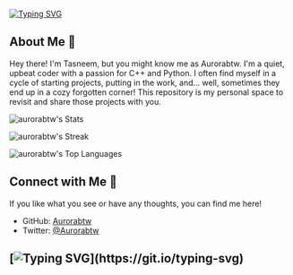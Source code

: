 [![Typing SVG](https://readme-typing-svg.demolab.com?font=Afacad+Flux&pause=1000&color=F78F00&center=true&width=435&lines=Welcome+to+Aurorabtw's+Time+Capsule)](https://git.io/typing-svg)

## About Me 🌌
Hey there! I'm Tasneem, but you might know me as Aurorabtw. I'm a quiet, upbeat coder with a passion for C++ and Python. I often find myself in a cycle of starting projects, putting in the work, and... well, sometimes they end up in a cozy forgotten corner! This repository is my personal space to revisit and share those projects with you.

![aurorabtw's Stats](https://github-readme-stats.vercel.app/api?username=aurorabtw&theme=vue&show_icons=true&hide_border=true&count_private=false)

![aurorabtw's Streak](https://github-readme-streak-stats.herokuapp.com/?user=aurorabtw&theme=vue&hide_border=true)

![aurorabtw's Top Languages](https://github-readme-stats.vercel.app/api/top-langs/?username=aurorabtw&theme=vue&show_icons=true&hide_border=true&layout=compact)

## Connect with Me 🌌
If you like what you see or have any thoughts, you can find me here!
- GitHub: [Aurorabtw](https://github.com/Aurorabtw)
- Twitter: [@Aurorabtw](https://twitter.com/aurorabtw_)

[![Typing SVG](https://readme-typing-svg.demolab.com?font=Fira+Code&weight=300&size=15&pause=1000&color=F78F00&width=435&lines=See+you+at+the+funny+papers!)](https://git.io/typing-svg)
---


